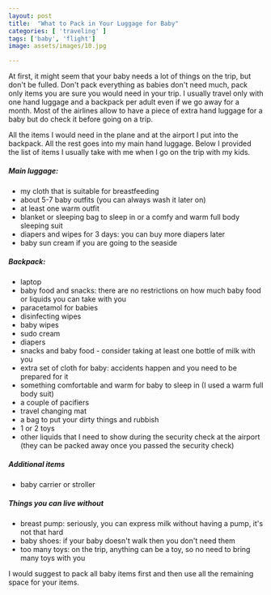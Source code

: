 ```yaml
---
layout: post
title:  "What to Pack in Your Luggage for Baby"
categories: [ 'traveling' ]
tags: ['baby', 'flight']
image: assets/images/10.jpg

---
```


At first, it might seem that your baby needs a lot of things on the trip, but don't be fulled. Don't pack everything as babies don't need much, pack only items you are sure you would need in your trip. I usually travel only with one hand luggage and a backpack per adult even if we go away for a month. Most of the airlines allow to have a piece of extra hand luggage for a baby but do check it before going on a trip.

All the items I would need in the plane and at the airport I put into the backpack. All the rest goes into my main hand luggage. Below I provided the list of items I usually take with me when I go on the trip with my kids.

##### Main luggage:
- my cloth that is suitable for breastfeeding
- about 5-7 baby outfits (you can always wash it later on)
- at least one warm outfit
- blanket or sleeping bag to sleep in or a comfy and warm full body sleeping suit
- diapers and wipes for 3 days: you can buy more diapers later
- baby sun cream if you are going to the seaside

##### Backpack:
- laptop
- baby food and snacks: there are no restrictions on how much baby food or liquids you can take with you
- paracetamol for babies
- disinfecting wipes
- baby wipes
- sudo cream
- diapers
- snacks and baby food - consider taking at least one bottle of milk with you
- extra set of cloth for baby: accidents happen and you need to be prepared for it
- something comfortable and warm for baby to sleep in (I used a warm full body suit)
- a couple of pacifiers
- travel changing mat
- a bag to put your dirty things and rubbish
- 1 or 2 toys
- other liquids that I need to show during the security check at the airport (they can be packed away once you passed the security check)

##### Additional items
- baby carrier or stroller

##### Things you can live without
- breast pump: seriously, you can express milk without having a pump, it's not that hard
- baby shoes: if your baby doesn't walk then you don't need them
- too many toys: on the trip, anything can be a toy, so no need to bring many toys with you


I would suggest to pack all baby items first and then use all the remaining space for your items.